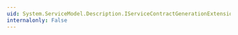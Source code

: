 ```yaml
---
uid: System.ServiceModel.Description.IServiceContractGenerationExtension
internalonly: False
---
```

